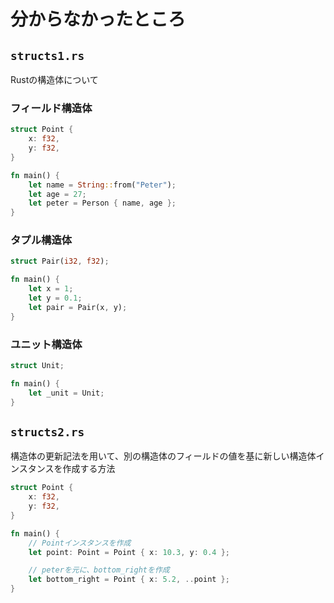 # 分からなかったところ

## `structs1.rs`

Rustの構造体について

### フィールド構造体

```rust
struct Point {
    x: f32,
    y: f32,
}

fn main() {
    let name = String::from("Peter");
    let age = 27;
    let peter = Person { name, age };
}
```

### タプル構造体

```rust
struct Pair(i32, f32);

fn main() {
    let x = 1;
    let y = 0.1;
    let pair = Pair(x, y);
}
```

### ユニット構造体

```rust
struct Unit;

fn main() {
    let _unit = Unit;
}
```

## `structs2.rs`

構造体の更新記法を用いて、別の構造体のフィールドの値を基に新しい構造体インスタンスを作成する方法

```rust
struct Point {
    x: f32,
    y: f32,
}

fn main() {
    // Pointインスタンスを作成
    let point: Point = Point { x: 10.3, y: 0.4 };

    // peterを元に、bottom_rightを作成
    let bottom_right = Point { x: 5.2, ..point };
}
```